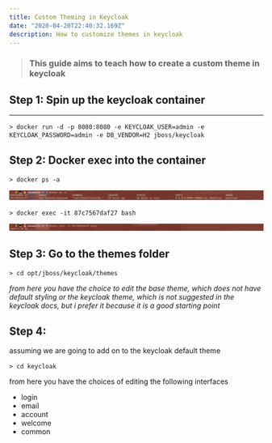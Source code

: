 ```yaml
---
title: Custom Theming in Keycloak
date: "2020-04-20T22:40:32.169Z"
description: How to customize themes in keycloak
---
```


> ### This guide aims to teach how to create a custom theme in keycloak

## Step 1: Spin up the keycloak container

---

```
> docker run -d -p 8080:8080 -e KEYCLOAK_USER=admin -e KEYCLOAK_PASSWORD=admin -e DB_VENDOR=H2 jboss/keycloak
```

## Step 2: Docker exec into the container

```
> docker ps -a
```

![Containers](docker.png "See containers")

```
> docker exec -it 87c7567daf27 bash
```

![Containers](exec.png)

## Step 3: Go to the themes folder

```
> cd opt/jboss/keycloak/themes
```

_from here you have the choice to edit the base theme, which does not have default styling or the keycloak theme, which is not suggested in the keycloak docs, but i prefer it because it is a good starting point_

## Step 4:

assuming we are going to add on to the keycloak default theme

```
> cd keycloak
```

from here you have the choices of editing the following interfaces

- login
- email
- account
- welcome
- common

